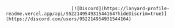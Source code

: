 
                            [![Discord](https://lanyard-profile-readme.vercel.app/api/952214954931544164?hideDiscrim=true)](https://discord.com/users/952214954931544164)
